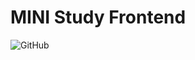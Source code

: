 # MINI Study Frontend

![GitHub](https://img.shields.io/badge/license-CC%20BY--NC--SA-blue?style=flat-square)
